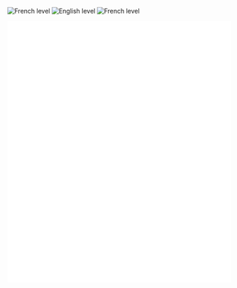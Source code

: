 ![French level](https://img.shields.io/badge/Portuguese-Native-brightgreen)
![English level](https://img.shields.io/badge/English-C2-green)
![French level](https://img.shields.io/badge/French-B1-yellow)

![Metrics](https://github.com/AtilioA/AtilioA/blob/master/github-metrics.svg)
